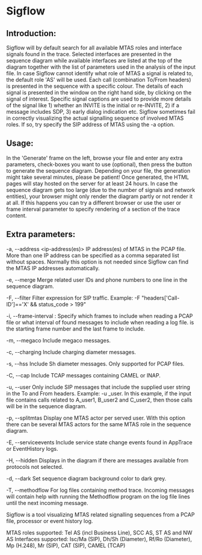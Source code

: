 # Sigflow 
## Introduction:

Sigflow will by default search for all available MTAS roles and interface signals found in the trace. Selected interfaces are presented in the sequence diagram while available interfaces are listed at the top of the diagram together with the list of parameters used in the analysis of the input file. 
In case Sigflow cannot identify what role of MTAS a signal is related to, the default role 'AS' will be used.
Each call (combination To/From headers) is presented in the sequence with a specific colour. The details of each signal is presented in the window on the right hand side, by clicking on the signal of interest. Specific signal captions are used to provide more details of the signal like 1) whether an INVITE is the initial or re-INVITE, 2) if a message includes SDP, 3) early dialog indication etc. 
Sigflow sometimes fail in correctly visualizing the actual signalling sequence of involved MTAS roles. If so, try specify the SIP address of MTAS using the -a option.

## Usage:

In the 'Generate' frame on the left, browse your file and enter any extra parameters, check-boxes you want to use (optional), then press the button to generate the sequence diagram.
Depending on your file, the generation might take several minutes, please be patient!
Once generated, the HTML pages will stay hosted on the server for at least 24 hours.
In case the sequence diagram gets too large (due to the number of signals and network entities), your browser might only render the diagram partly or not render it at all. If this happens you can try a different browser or use the user or frame interval parameter to specify rendering of a section of the trace content.

## Extra parameters:

-a, --address <ip-address(es)>
IP address(es) of MTAS in the PCAP file. More than one IP address can be specified as a comma separated list without spaces. Normally this option is not needed since Sigflow can find the MTAS IP addresses automatically.

-e, --merge
Merge related user IDs and phone numbers to one line in the sequence diagram.

-F, --filter <filter>
Filter expression for SIP traffic. Example: -F "headers['Call-ID']=='X' && status_code > 199"

-i, --frame-interval <first>:<last>
Specify which frames to include when reading a PCAP file or what interval of found messages to include when reading a log file. <first> is the starting frame number and <last> the last frame to include.

-m, --megaco
Include megaco messages.

-c, --charging
Include charging diameter messages.

-s, --hss
Include Sh diameter messages. Only supported for PCAP files.

-C, --cap
Include TCAP messages containing CAMEL or INAP.

-u, --user <user>
Only include SIP messages that include the supplied user string in the To and From headers. Example: -u _user. In this example, if the input file contains calls related to A_user1, B_user2 and C_user2, then those calls will be in the sequence diagram.

-p, --splitmtas
Display one MTAS actor per served user. With this option there can be several MTAS actors for the same MTAS role in the sequence diagram.

-E, --serviceevents
Include service state change events found in AppTrace or EventHistory logs.

-H, --hidden
Displays in the diagram if there are messages available from protocols not selected.

-d, --dark
Set sequence diagram background color to dark grey.

-T, --methodflow
For log files containing method trace. Incoming messages will contain help with running the Methodflow program on the log file lines until the next incoming message.


Sigflow is a tool visualizing MTAS related signalling sequences from a PCAP file, processor or event history log.

MTAS roles supported: Tel AS (incl Business Line), SCC AS, ST AS and NW AS
Interfaces supported: Isc/Ma (SIP), Dh/Sh (Diameter), Rf/Ro (Diameter), Mp (H.248), Mr (SIP), CAT (SIP), CAMEL (TCAP)
